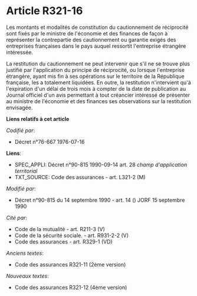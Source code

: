 # Article R321-16

Les montants et modalités de constitution du cautionnement de réciprocité sont fixés par le ministre de l'économie et des
finances de façon à représenter la contrepartie des cautionnement ou garantie exigés des entreprises françaises dans le pays
auquel ressortit l'entreprise étrangère intéressée.

La restitution du cautionnement ne peut intervenir que s'il ne se trouve plus justifié par l'application du principe de
réciprocité, ou lorsque l'entreprise étrangère, ayant mis fin à ses opérations sur le territoire de la République française,
les a totalement liquidées. En outre, la restitution n'intervient qu'à l'expiration d'un délai de trois mois à compter de la
date de publication au Journal officiel d'un avis permettant à tout créancier intéressé de présenter au ministre de
l'économie et des finances ses observations sur la restitution envisagée.

**Liens relatifs à cet article**

_Codifié par_:

  - Décret n°76-667 1976-07-16

**Liens**:

  - SPEC_APPLI: Décret n°90-815 1990-09-14 art. 28 *champ d'application territorial*
  - TXT_SOURCE: Code des assurances - art. L321-2 (M)

_Modifié par_:

  - Décret n°90-815 du 14 septembre 1990 - art. 14 () JORF 15 septembre 1990

_Cité par_:

  - Code de la mutualité - art. R211-3 (V)
  - Code de la sécurité sociale. - art. R931-2-2 (V)
  - Code des assurances - art. R329-1 (VD)

_Anciens textes_:

  - Code des assurances R321-11 (2ème version)

_Nouveaux textes_:

  - Code des assurances R321-12 (4ème version)
